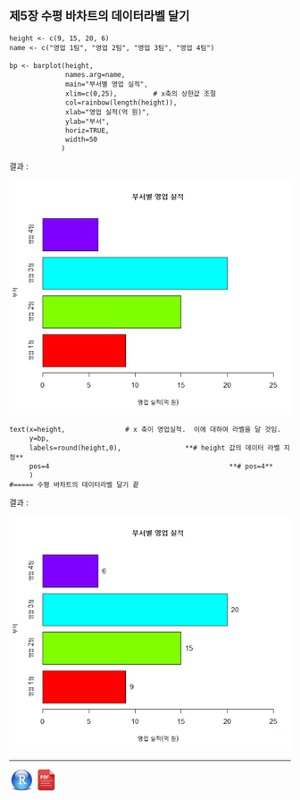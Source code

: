 ## 제5장 수평 바차트의 데이터라벨 달기 



```{r}
height <- c(9, 15, 20, 6)
name <- c("영업 1팀", "영업 2팀", "영업 3팀", "영업 4팀")

bp <- barplot(height, 
              names.arg=name, 
              main="부서별 영업 실적",
              xlim=c(0,25),         # x축의 상한값 조절
              col=rainbow(length(height)),
              xlab="영업 실적(억 원)", 
              ylab="부서", 
              horiz=TRUE, 
              width=50
             )
```

결과 :

![1570059774492](images/1570059774492.png)



```{r}
text(x=height,               # x 축이 영업실적.  이에 대하여 라벨을 달 것임.
     y=bp,                                              
     labels=round(height,0),                **# height 값의 데이터 라벨 지정**
     pos=4                                             **# pos=4** 
     )
#===== 수평 바차트의 데이터라벨 달기 끝
```

결과 : 

![1570059796821](images/1570059796821.png)



------

 [<img src="images/R.png" alt="R" style="zoom:80%;" />](source/ch_5_130_Labelling_Horizontal_Bar_Chart.R) [<img src="images/pdf_image.png" alt="pdf_image" style="zoom:80%;" />](pdf/ch_5_130_Labelling_Horizontal_Bar_Chart.pdf)

